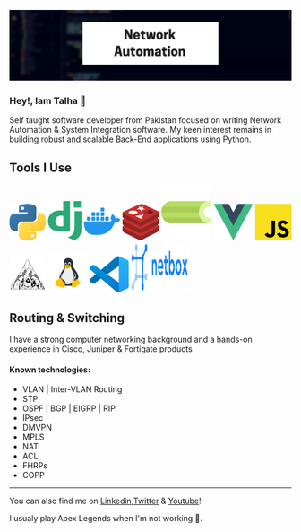 <!--
**talha700/talha700** is a ✨ _special_ ✨ repository because its `README.md` (this file) appears on your GitHub profile.

Here are some ideas to get you started:

- 🔭 I’m currently working on ...
- 🌱 I’m currently learning ...
- 👯 I’m looking to collaborate on ...
- 🤔 I’m looking for help with ...
- 💬 Ask me about ...
- 📫 How to reach me: ...
- 😄 Pronouns: ...
- ⚡ Fun fact: ...
-->

![alt text](logos/img.png)

### Hey!, Iam Talha 👋 

Self taught software developer from Pakistan focused on writing Network Automation & System Integration software.
My keen interest remains in building robust and scalable Back-End applications using Python.

## Tools I Use

<img src="logos/python-logo.png" title="Python" width="65" height="65">  <img src="logos/django-logo.png" title="Django" width="60" height="70" >  <img src="logos/docker-logo.png" width="65" height="65" title="Docker" > <img src="logos/redis.png" title="Redis" width="65" height="65" > <img src="logos/celery-logo.png" title="Celery" width="90" height="100" > <img src="logos/vue.png" title="Vuejs" width="70" height="65" > <img src="logos/js.png" title="JavaScript" width="65" height="65" >  <img src="logos/nornir.jpg" title="Nornir" width="65" height="65" > <img src="logos/linux-0.png" title="Linux" width="70" height="70" > <img src="logos/vscode.png" title="VSCode" width="70" height="65" > <img src="logos/netbox_logo.png" title="Netbox" width="105" height="90" >


## Routing & Switching
I have a strong computer networking background and a hands-on experience in Cisco, Juniper & Fortigate products
#### Known technologies:
  - VLAN | Inter-VLAN Routing
  - STP
  - OSPF | BGP | EIGRP | RIP
  - IPsec
  - DMVPN
  - MPLS
  - NAT
  - ACL
  - FHRPs
  - COPP
  
---
You can also find me on [Linkedin](https://www.linkedin.com/in/talha-javaid-968182123/),[Twitter](https://twitter.com/talhajaved700) & [Youtube](https://www.youtube.com/channel/UCaUXNbVcXY_35SK9xR_wV4A)!


I usualy play Apex Legends when I'm not working :space_invader:.

